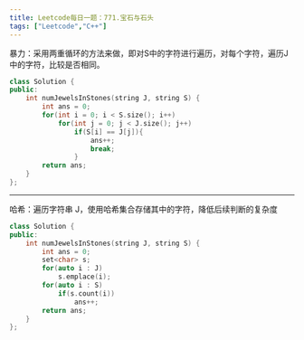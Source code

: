 ```yaml
---
title: Leetcode每日一题：771.宝石与石头
tags: ["Leetcode","C++"]
---
```


暴力：采用两重循环的方法来做，即对S中的字符进行遍历，对每个字符，遍历J中的字符，比较是否相同。

~~~c++
class Solution {
public:
    int numJewelsInStones(string J, string S) {
        int ans = 0;
        for(int i = 0; i < S.size(); i++)
            for(int j = 0; j < J.size(); j++)
                if(S[i] == J[j]){
                    ans++;
                    break;
                }
        return ans;
    }
};
~~~

***

哈希：遍历字符串 J，使用哈希集合存储其中的字符，降低后续判断的复杂度

~~~c++
class Solution {
public:
    int numJewelsInStones(string J, string S) {
        int ans = 0;
        set<char> s;
        for(auto i : J)
            s.emplace(i);
        for(auto i : S)
            if(s.count(i))
                ans++;
        return ans;
    }
};
~~~

